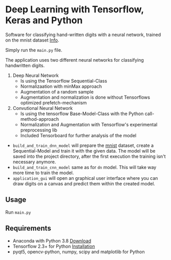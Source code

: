 # Deep Learning with Tensorflow, Keras and Python

Software for classifying hand-written digits with a neural network, trained on the mnist dataset [Info](https://keras.io/api/datasets/mnist/).

Simply run the `main.py` file.

The application uses two different neural networks for classifying handwritten digits.

1. Deep Neural Network
   - Is using the Tensorflow Sequential-Class
   - Normalizaation with minMax approach
   - Augmentation of a random sample
   - Augmentation and normalization is done without Tensorflows optimized prefetch-mechanism
2. Convutional Neural Network
   - Is using the tensorflow Base-Model-Class with the Python call-method-approach
   - Normalization and Augmentation with Tensorflow's experimental preprocessing lib
   - Included Tensorboard for further analysis of the model

- `build_and_train_dnn_model` will prepare the [mnist](https://keras.io/api/datasets/mnist/) dataset, create a Sequential-Model and train it with the given data. The model will be saved into the project directory, after the first execution the training isn't necessary anymore.
- `build_and_train_cnn_model` same as for `dn` model. This will take way more time to train the model.
- `application_gui` will open an graphical user interface where you can draw digits on a canvas and predict them within the created model.

## Usage

Run `main.py`

## Requirements

- Anaconda with Python 3.8 [Download](https://www.anaconda.com/download/)
- Tensorflow 2.3+ for Python [Installation](https://www.tensorflow.org/install/)
- pyqt5, opencv-python, numpy, scipy and matplotlib for Python
